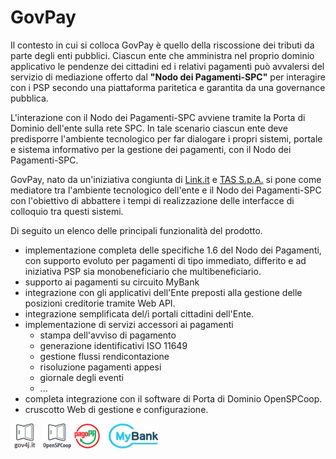 # GovPay
Il contesto in cui si colloca GovPay è quello della riscossione dei tributi da parte degli enti pubblici. Ciascun ente che amministra nel proprio dominio applicativo le pendenze dei cittadini ed i relativi pagamenti può avvalersi del servizio di mediazione offerto dal **"Nodo dei Pagamenti-SPC"** per interagire con i PSP secondo una piattaforma paritetica e garantita da una governance pubblica. 

L'interazione con il Nodo dei Pagamenti-SPC avviene tramite la Porta di Dominio dell'ente sulla rete SPC. In tale scenario ciascun ente deve predisporre l'ambiente tecnologico per far dialogare i propri sistemi, portale e sistema informativo per la gestione dei pagamenti, con il Nodo dei Pagamenti-SPC.

GovPay, nato da un'iniziativa congiunta di [Link.it](www.link.it) e [TAS S.p.A.](http://www.tasgroup.it/) si pone come mediatore tra l'ambiente tecnologico dell'ente e il Nodo dei Pagamenti-SPC con l'obiettivo di abbattere i tempi di realizzazione delle interfacce di colloquio tra questi sistemi.

Di seguito un elenco delle principali funzionalità del prodotto.
* implementazione completa delle specifiche 1.6 del Nodo dei Pagamenti, con supporto evoluto per pagamenti di tipo immediato, differito e ad iniziativa PSP sia monobeneficiario che multibeneficiario.
* supporto ai pagamenti su circuito MyBank
* integrazione con gli applicativi dell'Ente preposti alla gestione delle posizioni creditorie tramite Web API.
* integrazione semplificata del/i portali cittadini dell'Ente.
* implementazione di servizi accessori ai pagamenti 
  * stampa dell'avviso di pagamento
  * generazione identificativi ISO 11649
  * gestione flussi rendicontazione
  * risoluzione pagamenti appesi
  * giornale degli eventi
  * ...
* completa integrazione con il software di Porta di Dominio OpenSPCoop.
* cruscotto Web di gestione e configurazione.

![Gov4J](resources/doc/gov4j.jpg) ![OpenSPCoop](resources/doc/openspcoop.jpg) ![Pago la PA](resources/doc/PagoPA.jpg) ![MyBank](resources/doc/LogoMyBank.jpg) 
